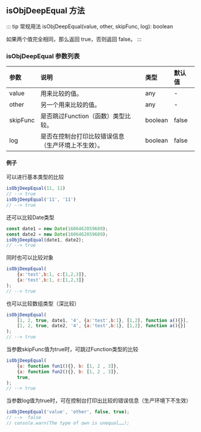 ## isObjDeepEqual 方法
::: tip 常规用法
isObjDeepEqual(value, other, skipFunc, log): boolean 

如果两个值完全相同，那么返回 true，否则返回 false。
:::


### isObjDeepEqual 参数列表
| 参数          | 说明                 | 类型     | 默认值   |
| :------------- |:-------------------| :--------| :--------|
| value         | 用来比较的值。       | any       | -      |
| other         | 另一个用来比较的值。  | any      | -      |
| skipFunc      | 是否跳过Function（函数）类型比较。| boolean  | false  |
| log           | 是否在控制台打印比较错误信息<br>（生产环境上不生效）。| boolean  | false  |

#### 例子

可以进行基本类型的比较
```js
isObjDeepEqual(11, 11)
// --> true
isObjDeepEqual('11', '11')
// --> true
```

还可以比较Date类型
```js 
const date1 = new Date(1606462059689);
const date2 = new Date(1606462059689);
isObjDeepEqual(date1, date2);
// --> true
```

同时也可以比较对象
```js
isObjDeepEqual(
    {a:'test',b:1, c:[1,2,3]},
    {a:'test',b:1, c:[1,2,3]}
);
// --> true
```

也可以比较数组类型（深比较）
```js
isObjDeepEqual(
    [1, 2, true, date1, '4', {a:'test',b:1}, [1,2], function a(){}],
    [1, 2, true, date2, '4', {a:'test',b:1}, [1,2], function a(){}]
);
// --> true
```

当参数skipFunc值为true时，可跳过Function类型的比较
```js
isObjDeepEqual(
    {a: function fun1(){}, b: [1, 2 , 3]},
    {a: function fun2(){}, b: [1, 2 , 3]},
    true,
);
// --> true
```

当参数log值为true时，可在控制台打印出比较的错误信息（生产环境下不生效）
```js
isObjDeepEqual('value', 'other', false, true);
// -->  false
// console.warn(The type of own is unequal……);
```
